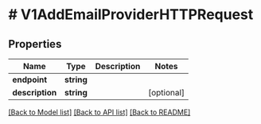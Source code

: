 # # V1AddEmailProviderHTTPRequest

## Properties

Name | Type | Description | Notes
------------ | ------------- | ------------- | -------------
**endpoint** | **string** |  |
**description** | **string** |  | [optional]

[[Back to Model list]](../../README.md#models) [[Back to API list]](../../README.md#endpoints) [[Back to README]](../../README.md)
